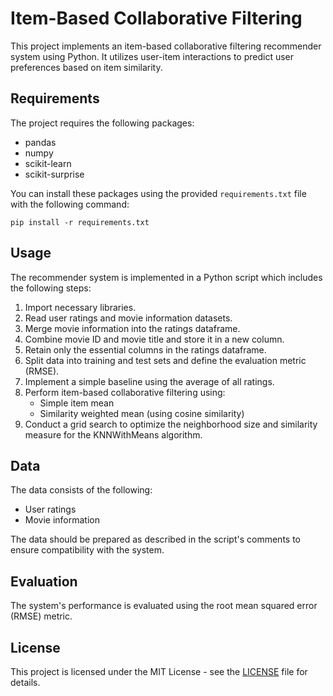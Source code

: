 # Item-Based Collaborative Filtering

This project implements an item-based collaborative filtering recommender system using Python. It utilizes user-item interactions to predict user preferences based on item similarity.

## Requirements

The project requires the following packages:

- pandas
- numpy
- scikit-learn
- scikit-surprise

You can install these packages using the provided `requirements.txt` file with the following command:

```
pip install -r requirements.txt
```

## Usage

The recommender system is implemented in a Python script which includes the following steps:

1. Import necessary libraries.
2. Read user ratings and movie information datasets.
3. Merge movie information into the ratings dataframe.
4. Combine movie ID and movie title and store it in a new column.
5. Retain only the essential columns in the ratings dataframe.
6. Split data into training and test sets and define the evaluation metric (RMSE).
7. Implement a simple baseline using the average of all ratings.
8. Perform item-based collaborative filtering using:
   - Simple item mean
   - Similarity weighted mean (using cosine similarity)
9. Conduct a grid search to optimize the neighborhood size and similarity measure for the KNNWithMeans algorithm.

## Data

The data consists of the following:

- User ratings
- Movie information

The data should be prepared as described in the script's comments to ensure compatibility with the system.

## Evaluation

The system's performance is evaluated using the root mean squared error (RMSE) metric.

## License

This project is licensed under the MIT License - see the [LICENSE](LICENSE) file for details.


